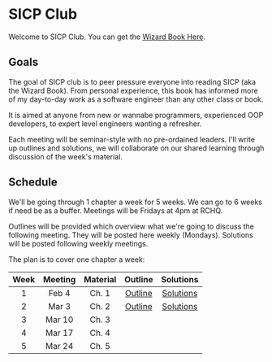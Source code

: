 # SICP Club

Welcome to SICP Club. You can get the [Wizard Book Here](http://mitpress.mit.edu/sicp/).

## Goals

The goal of SICP club is to peer pressure everyone into reading SICP (aka the Wizard Book). From personal experience, this book has informed more of my day-to-day work as a software engineer than any other class or book.

It is aimed at anyone from new or wannabe programmers, experienced OOP developers, to expert level engineers wanting a refresher.

Each meeting will be seminar-style with no pre-ordained leaders. I'll write up outlines and solutions, we will collaborate on our shared learning through discussion of the week's material.

## Schedule

We'll be going through 1 chapter a week for 5 weeks. We can go to 6 weeks if need be as a buffer. Meetings will be Fridays at 4pm at RCHQ.

Outlines will be provided which overview what we're going to discuss the following meeting. They will be posted here weekly (Mondays). Solutions will be posted following weekly meetings.

The plan is to cover one chapter a week:

| Week | Meeting | Material | Outline | Solutions |
|:----:|:-------:|:--------:|:-------:|:---------:|
| 1 | Feb 4 | Ch. 1 | [Outline](https://github.com/yanatan16/sicp-club/blob/master/ch1/outline.md) | [Solutions](https://github.com/yanatan16/sicp-club/tree/master/ch1) |
| 2 | Mar 3 | Ch. 2 | [Outline](https://github.com/yanatan16/sicp-club/blob/master/ch2/outline.md) | [Solutions](https://github.com/yanatan16/sicp-club/tree/master/ch2) |
| 3 | Mar 10 | Ch. 3 | | |
| 4 | Mar 17 | Ch. 4 | | |
| 5 | Mar 24 | Ch. 5 | | |

